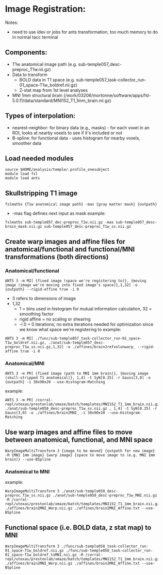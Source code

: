 # Image Registration:
Notes:
* need to use idev or jobs for ants transformation, too much memory to do in normal tacc terminal

## Components:
* T1w anatomical image path (e.g. sub-temple057_desc-preproc_T1w.nii.gz)
* Data to transform
  * BOLD data in T1 space (e.g. sub-temple057_task-collector_run-01_space-T1w_boldref.nii.gz)
  *   Z-stat map from 1st level analyses
* MNI 1mm structural brain (/work/03206/mortonne/software/apps/fsl-5.0.11/data/standard/MNI152_T1_1mm_brain.nii.gz)

## Types of interpolation:
* nearest-neighbor: for binary data (e.g., masks) - for each voxel in an ROI, looks at nearby voxels to see if it's included or not
* B-spline: for functional data - uses histogram for nearby voxels, smoother data

## Load needed modules
```
source $HOME/analysis/temple/.profile_onesubject
module load fsl
module load ants
```

## Skullstripping T1 image
```
fslmaths {T1w anatomical image path} -mas {gray matter mask} {outpath}
```
* -mas flag defines next input as mask
example: 
```
fslmaths sub-temple057_dec-preproc_T1w.nii.gz -mas sub-temple057_desc-brain_mask.nii.gz sub-temple057_desc-preproc_T1w_ss.nii.gz
```

## Create warp images and affine files for anatomical/functional and functional/MNI transformations (both directions)
### Anatomical/functional
```
ANTS 3 -m MI[ {fixed image (space we're registering to)}, {moving image (image we're moving into fixed image's space)},1,32] -o {outpath} --rigid-affine true -i 0
```
* 3 refers to dimensions of image
* 1,32
  * 1 = bins used in histogram for mutual information calculation, 32 = smoothing factor
  * rigid affine = no scaling or shearing
  * -i 0 = 0 iterations; no extra iterations needed for optimization since we know what space we're registering to 
example:
```
ANTS 3 -m MI[ ./func/sub-temple057_task-collector_run-01_space-T1w_boldref.nii.gz, ./anat/sub-temple057_desc-preproc_T1w_ss.nii.gz,1,32] -o ./affines/brain2refvolunwarp_ --rigid-affine true -i 0
```
### Anatomical/MNI
```
ANTS 3 -m PR[ {fixed image (path to MNI 1mm brain)}, {moving image (skull-stripped T1 anatomical)}, 1,4] -t SyN[0.25] -r Gauss[3,0] -o {outpath} -i 30x90x20 --use-Histogram-Matching
```
example:
```
ANTS 3 -m PR[ /corral-repl/utexas/prestonlab/xmaze/batch/templates/MNI152_T1_1mm_brain.nii.gz, ./anat/sub-temple058_desc-preproc_T1w_ss.nii.gz , 1,4] -t SyN[0.25] -r Gauss[3,0] -o ./affines/brain2MNI_ -i 30x90x20 --use-Histogram-Matching
```

## Use warp images and affine files to move between anatomical, functional, and MNI space
```
WarpImageMultiTransform 3 {image to be moved} {outpath for new image} -R {MNI 1mm image} {warp image} {space to move image to (e.g. MNI 1mm brain)} --use-BSpline
```
### Anatomical to MNI
example:
```
WarpImageMultiTransform 3 ./anat/sub-temple058_desc-preproc_T1w_ss.nii.gz ./anat/sub-temple058_desc-preproc_T1w_MNI.nii.gz -R /corral-repl/utexas/prestonlab/xmaze/batch/templates/MNI152_T1_1mm_brain.nii.gz ./affines/brain2MNI_Warp.nii.gz ./affines/brain2MNI_Affine.txt --use-BSpline
```

## Functional space (i.e. BOLD data, z stat map) to MNI
```
WarpImageMultiTransform 3 ./func/sub-temple058_task-collector_run-01_space-T1w_boldref.nii.gz ./func/sub-temple058_task-collector_run-01_space-T1w_boldref_toMNI.nii.gz -R /corral-repl/utexas/prestonlab/xmaze/batch/templates/MNI152_T1_1mm_brain.nii.gz ./affines/brain2MNI_Warp.nii.gz ./affines/brain2MNI_Affine.txt --use-BSpline
```


